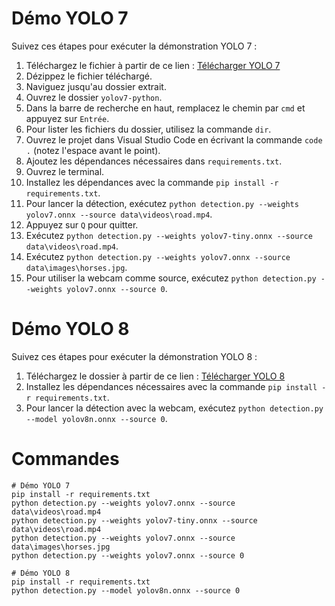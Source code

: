 # Démo YOLO 7

Suivez ces étapes pour exécuter la démonstration YOLO 7 :

1. Téléchargez le fichier à partir de ce lien : [Télécharger YOLO 7](https://drive.google.com/drive/folders/1eG7w9ZT7subxZQ9hwcvk3b85dCdL_R6S?usp=sharing)
2. Dézippez le fichier téléchargé.
3. Naviguez jusqu'au dossier extrait.
4. Ouvrez le dossier `yolov7-python`.
5. Dans la barre de recherche en haut, remplacez le chemin par `cmd` et appuyez sur `Entrée`.
6. Pour lister les fichiers du dossier, utilisez la commande `dir`.
7. Ouvrez le projet dans Visual Studio Code en écrivant la commande `code .` (notez l'espace avant le point).
8. Ajoutez les dépendances nécessaires dans `requirements.txt`.
9. Ouvrez le terminal.
10. Installez les dépendances avec la commande `pip install -r requirements.txt`.
11. Pour lancer la détection, exécutez `python detection.py --weights yolov7.onnx --source data\videos\road.mp4`.
12. Appuyez sur `Q` pour quitter.
13. Exécutez `python detection.py --weights yolov7-tiny.onnx --source data\videos\road.mp4`.
14. Exécutez `python detection.py --weights yolov7.onnx --source data\images\horses.jpg`.
15. Pour utiliser la webcam comme source, exécutez `python detection.py --weights yolov7.onnx --source 0`.

# Démo YOLO 8

Suivez ces étapes pour exécuter la démonstration YOLO 8 :

1. Téléchargez le dossier à partir de ce lien : [Télécharger YOLO 8](https://drive.google.com/drive/folders/1-O2maCmNsMKwGejuyzOYix3bHOAfMFFB?usp=sharing)
2. Installez les dépendances nécessaires avec la commande `pip install -r requirements.txt`.
3. Pour lancer la détection avec la webcam, exécutez `python detection.py --model yolov8n.onnx --source 0`.

# Commandes 
```plaintext
# Démo YOLO 7
pip install -r requirements.txt
python detection.py --weights yolov7.onnx --source data\videos\road.mp4
python detection.py --weights yolov7-tiny.onnx --source data\videos\road.mp4
python detection.py --weights yolov7.onnx --source data\images\horses.jpg
python detection.py --weights yolov7.onnx --source 0

# Démo YOLO 8
pip install -r requirements.txt
python detection.py --model yolov8n.onnx --source 0
```
